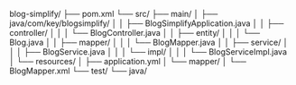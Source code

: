 blog-simplify/
├── pom.xml
└── src/
    ├── main/
    │   ├── java/com/key/blogsimplify/
    │   │   ├── BlogSimplifyApplication.java
    │   │   ├── controller/
    │   │   │   └── BlogController.java
    │   │   ├── entity/
    │   │   │   └── Blog.java
    │   │   ├── mapper/
    │   │   │   └── BlogMapper.java
    │   │   ├── service/
    │   │   │   ├── BlogService.java
    │   │   │   └── impl/
    │   │   │       └── BlogServiceImpl.java
    │   └── resources/
    │       ├── application.yml
    │       └── mapper/
    │           └── BlogMapper.xml
    └── test/
        └── java/
